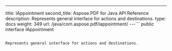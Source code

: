 ---
title: IAppointment
second_title: Aspose.PDF for Java API Reference
description: Represents general interface for actions and destinations.
type: docs
weight: 349
url: /java/com.aspose.pdf/iappointment/
---```
public interface IAppointment
```

Represents general interface for actions and destinations.
